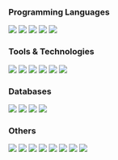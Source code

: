 <h3>Programming Languages</h3>
<p>
  <img src="https://img.shields.io/badge/C/C++-00599C?style=for-the-badge&logo=cplusplus&logoColor=white" />
  <img src="https://img.shields.io/badge/C%23-512BD4?style=for-the-badge&logo=csharp&logoColor=white" />
  <img src="https://img.shields.io/badge/JavaScript-F7DF1E?style=for-the-badge&logo=javascript&logoColor=black" />
  <img src="https://img.shields.io/badge/HTML-E34F26?style=for-the-badge&logo=html5&logoColor=white" />
  <img src="https://img.shields.io/badge/CSS-1572B6?style=for-the-badge&logo=css3&logoColor=white" />
</p>

<h3>Tools & Technologies</h3>
<p>
  <img src="https://img.shields.io/badge/.Net%20Core-512BD4?style=for-the-badge&logo=dotnet&logoColor=white" />
  <img src="https://img.shields.io/badge/ASP.Net%20Core-512BD4?style=for-the-badge&logo=dotnet&logoColor=white" />
  <img src="https://img.shields.io/badge/EF%20Core-512BD4?style=for-the-badge&logo=dotnet&logoColor=white" />
  <img src="https://img.shields.io/badge/JWT-000000?style=for-the-badge&logo=jsonwebtokens&logoColor=white" />
  <img src="https://img.shields.io/badge/AJAX-512BD4?style=for-the-badge&logo=dotnet&logoColor=white" />
  <img src="https://img.shields.io/badge/Docker-2496ED?style=for-the-badge&logo=docker&logoColor=white" />
</p>

<h3>Databases</h3>
<p>
  <img src="https://img.shields.io/badge/PostgreSQL-4169E1?style=for-the-badge&logo=postgresql&logoColor=white" />
  <img src="https://img.shields.io/badge/MongoDB-47A248?style=for-the-badge&logo=mongodb&logoColor=white" />
  <img src="https://img.shields.io/badge/MS%20SQL-CC2927?style=for-the-badge&logo=microsoft-sql-server&logoColor=white" />
  <img src="https://img.shields.io/badge/MySQL-4479A1?style=for-the-badge&logo=mysql&logoColor=white" />
</p>

<h3>Others</h3>
<p>
  <img src="https://img.shields.io/badge/T%e2%80%93SQL-CC2927?style=for-the-badge&logo=microsoft-sql-server&logoColor=white" />
  <img src="https://img.shields.io/badge/XAML-0C54C2?style=for-the-badge&logo=xaml&logoColor=white" />
  <img src="https://img.shields.io/badge/WPF-0078D4?style=for-the-badge&logo=windows&logoColor=white" />
  <img src="https://img.shields.io/badge/Win%20Form-0078D4?style=for-the-badge&logo=windows&logoColor=white" />
  <img src="https://img.shields.io/badge/Node.js-5FA04E?style=for-the-badge&logo=node.js&logoColor=white" />
  <img src="https://img.shields.io/badge/RabbitMQ-FF6600?style=for-the-badge&logo=rabbitmq&logoColor=white" />
  <img src="https://img.shields.io/badge/Unreal%20Engine-0E1128?style=for-the-badge&logo=unrealengine&logoColor=white" />
  <img src="https://img.shields.io/badge/Unity-FFFFFF?style=for-the-badge&logo=unity&logoColor=black" />
</p>
